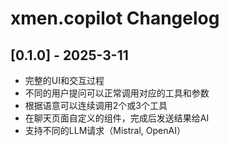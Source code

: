 # xmen.copilot Changelog

## [0.1.0] - 2025-3-11

- 完整的UI和交互过程
- 不同的用户提问可以正常调用对应的工具和参数
- 根据语意可以连续调用2个或3个工具
- 在聊天页面自定义的组件，完成后发送结果给AI
- 支持不同的LLM请求（Mistral, OpenAI）


